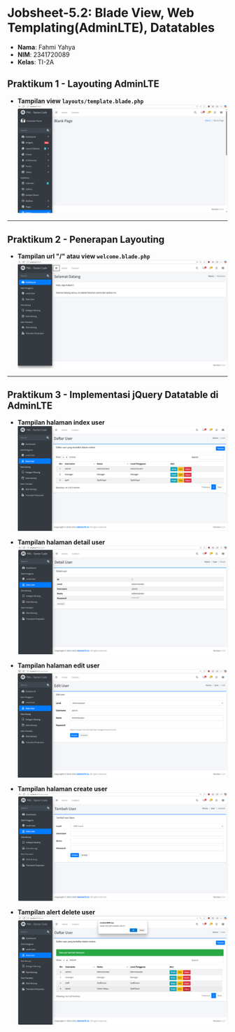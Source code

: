 # Jobsheet-5.2: Blade View, Web Templating(AdminLTE), Datatables

- **Nama**: Fahmi Yahya
- **NIM**: 2341720089
- **Kelas**: TI-2A

## Praktikum 1 - Layouting  AdminLTE
   - **Tampilan view `layouts/template.blade.php`**
   ![alt text](ss/1.1.png)

---

## Praktikum 2 - Penerapan Layouting
   - **Tampilan url "/" atau view `welcome.blade.php`**
   ![alt text](ss/1.2.png)

---

## Praktikum 3 - Implementasi jQuery Datatable di AdminLTE
   - **Tampilan halaman index user**
   ![alt text](ss/1.3.png)

   - **Tampilan halaman detail user**
   ![alt text](ss/1.4.png)
   
   - **Tampilan halaman edit user**
   ![alt text](ss/1.5.png)
   
   - **Tampilan halaman create user**
   ![alt text](ss/1.6.png)
   
   - **Tampilan alert delete user**
   ![alt text](ss/1.7.png)